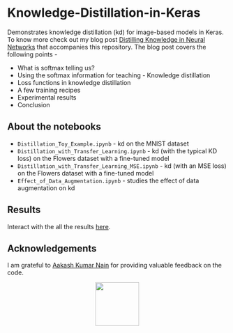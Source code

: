 # Knowledge-Distillation-in-Keras
Demonstrates knowledge distillation (kd) for image-based models in Keras. To know more check out my blog post [Distilling Knowledge in Neural Networks](https://app.wandb.ai/authors/knowledge-distillation/reports/Distilling-Knowledge-in-Deep-Neural-Networks--VmlldzoyMjkxODk) that accompanies this repository. The blog post covers the following points - 

- What is softmax telling us?
- Using the softmax information for teaching - Knowledge distillation
- Loss functions in knowledge distillation
- A few training recipes
- Experimental results
- Conclusion

## About the notebooks
- `Distillation_Toy_Example.ipynb` - kd on the MNIST dataset
- `Distillation_with_Transfer_Learning.ipynb` - kd (with the typical KD loss) on the Flowers dataset with a fine-tuned model
- `Distillation_with_Transfer_Learning_MSE.ipynb` - kd (with an MSE loss) on the Flowers dataset with a fine-tuned model
- `Effect_of_Data_Augmentation.ipynb` - studies the effect of data augmentation on kd

## Results
Interact with the all the results [here](https://app.wandb.ai/authors/knowledge-distillation).

## Acknowledgements
I am grateful to [Aakash Kumar Nain](https://twitter.com/A_K_Nain) for providing valuable feedback on the code. 

<div align="center"><img src="https://i.ibb.co/ZXtwJjV/Webp-net-resizeimage.png" width="100" height="100"></img></div>
